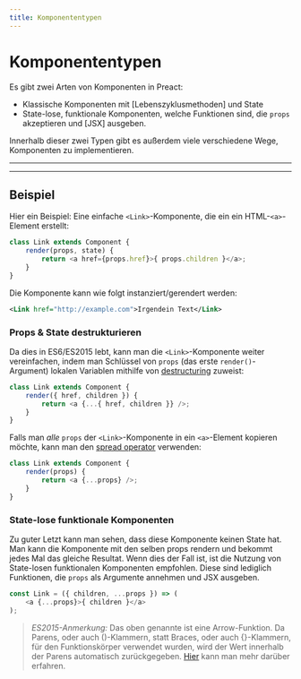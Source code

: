 ```yaml
---
title: Komponententypen
---
```


# Komponententypen

Es gibt zwei Arten von Komponenten in Preact:

- Klassische Komponenten mit [Lebenszyklusmethoden] und State
- State-lose, funktionale Komponenten, welche Funktionen sind, die `props` akzeptieren und [JSX] ausgeben.

Innerhalb dieser zwei Typen gibt es außerdem viele verschiedene Wege, Komponenten zu implementieren.

---

<div><toc></toc></div>

---

## Beispiel

 Hier ein Beispiel: Eine einfache `<Link>`-Komponente, die ein ein HTML-`<a>`-Element erstellt:

```js
class Link extends Component {
	render(props, state) {
		return <a href={props.href}>{ props.children }</a>;
	}
}
```

Die Komponente kann wie folgt instanziert/gerendert werden:

```xml
<Link href="http://example.com">Irgendein Text</Link>
```


### Props & State destrukturieren

Da dies in ES6/ES2015 lebt, kann man die `<Link>`-Komponente weiter vereinfachen, indem man Schlüssel von `props` (das erste `render()`-Argument) lokalen Variablen mithilfe von [destructuring](https://github.com/lukehoban/es6features#destructuring) zuweist:

```js
class Link extends Component {
	render({ href, children }) {
		return <a {...{ href, children }} />;
	}
}
```

Falls man _alle_ `props` der `<Link>`-Komponente in ein `<a>`-Element kopieren möchte, kann man den [spread operator](https://developer.mozilla.org/en-US/docs/Web/JavaScript/Reference/Operators/Spread_operator) verwenden:

```js
class Link extends Component {
	render(props) {
		return <a {...props} />;
	}
}
```


### State-lose funktionale Komponenten

Zu guter Letzt kann man sehen, dass diese Komponente keinen State hat. Man kann die Komponente mit den selben props rendern und bekommt jedes Mal das gleiche Resultat. Wenn dies der Fall ist, ist die Nutzung von State-losen funktionalen Komponenten empfohlen. Diese sind lediglich Funktionen, die `props` als Argumente annehmen und JSX ausgeben.

```js
const Link = ({ children, ...props }) => (
	<a {...props}>{ children }</a>
);
```

> *ES2015-Anmerkung:* Das oben genannte ist eine Arrow-Funktion. Da Parens, oder auch ()-Klammern, statt Braces, oder auch {}-Klammern, für den Funktionskörper verwendet wurden, wird der Wert innerhalb der Parens automatisch zurückgegeben. [Hier](https://github.com/likehoban/es6features#arrow) kann man mehr darüber erfahren.
